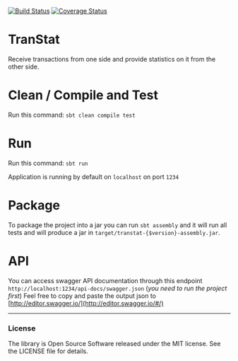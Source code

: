 [![Build Status](https://travis-ci.org/kabdelrahman/TranStat.svg?branch=master)](https://travis-ci.org/kabdelrahman/TranStat) [![Coverage Status](https://coveralls.io/repos/github/kabdelrahman/TranStat/badge.svg?branch=master)](https://coveralls.io/github/kabdelrahman/TranStat?branch=master)
# TranStat

Receive transactions from one side and provide statistics on it from the other side.

# Clean / Compile and Test


Run this command: `sbt clean compile test`

# Run

Run this command: `sbt run`

Application is running by default on `localhost` on port `1234`

# Package

To package the project into a jar you can run `sbt assembly` and it will run all tests and will produce a jar in `target/transtat-{$version}-assembly.jar`.

# API

You can access swagger API documentation through this endpoint `http://localhost:1234/api-docs/swagger.json` (_you need to run the project first_)
Feel free to copy and paste the output json to [http://editor.swagger.io/](http://editor.swagger.io/#/)

----

### License

The library is Open Source Software released under the MIT license. See the LICENSE file for details.
